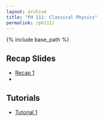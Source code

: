 ```yaml
---
layout: archive
title: "PH 111: Classical Physics"
permalink: /ph111/
---
```

{% include base_path %}

## Recap Slides

- [Recap 1](/files/resources/ph111/ph111_recap1.pdf)
- 
## Tutorials 

- [Tutorial 1](/files/resources/ph111/ph111_tut1.pdf)

